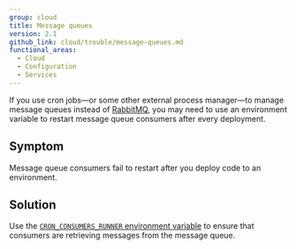 ```yaml
---
group: cloud
title: Message queues
version: 2.1
github_link: cloud/trouble/message-queues.md
functional_areas:
  - Cloud
  - Configuration
  - Services
---
```


If you use cron jobs—or some other external process manager—to manage message queues instead of [RabbitMQ]({{page.baseurl}}/cloud/project/project-conf-files_services-rabbit.html), you may need to use an environment variable to restart message queue consumers after every deployment.

## Symptom
Message queue consumers fail to restart after you deploy code to an environment.

## Solution
Use the [`CRON_CONSUMERS_RUNNER` environment variable]({{page.baseurl}}/cloud/env/variables-deploy.html#cron_consumers_runner) to ensure that consumers are retrieving messages from the message queue.